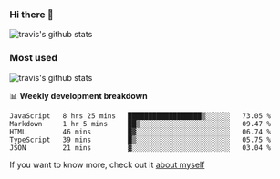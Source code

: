### Hi there 👋

<!--
**HondryTravis/HondryTravis** is a ✨ _special_ ✨ repository because its `README.md` (this file) appears on your GitHub profile.

Here are some ideas to get you started:

- 🔭 I’m currently working on ...
- 🌱 I’m currently learning ...
- 👯 I’m looking to collaborate on ...
- 🤔 I’m looking for help with ...
- 💬 Ask me about ...
- 📫 How to reach me: ...
- 😄 Pronouns: ...
- ⚡ Fun fact: ...
-->

![travis's github stats](https://github-readme-stats.vercel.app/api?username=HondryTravis&hide=stars)
### Most used
![travis's github stats](https://github-readme-stats.anuraghazra1.vercel.app/api/top-langs/?username=HondryTravis&layout=compact&hide_title=true)

📊 **Weekly development breakdown**

<!--START_SECTION:waka-->
```text
JavaScript   8 hrs 25 mins   ██████████████████▒░░░░░░   73.05 % 
Markdown     1 hr 5 mins     ██▒░░░░░░░░░░░░░░░░░░░░░░   09.47 % 
HTML         46 mins         █▓░░░░░░░░░░░░░░░░░░░░░░░   06.74 % 
TypeScript   39 mins         █▒░░░░░░░░░░░░░░░░░░░░░░░   05.75 % 
JSON         21 mins         ▓░░░░░░░░░░░░░░░░░░░░░░░░   03.04 % 
```
<!--END_SECTION:waka-->

If you want to know more, check out it [about myself](https://hondrytravis.github.io/)

